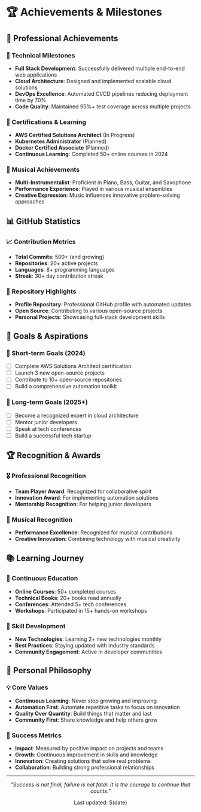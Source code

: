 # 🏆 Achievements & Milestones

## 🎯 Professional Achievements

### 🚀 Technical Milestones
- **Full Stack Development**: Successfully delivered multiple end-to-end web applications
- **Cloud Architecture**: Designed and implemented scalable cloud solutions
- **DevOps Excellence**: Automated CI/CD pipelines reducing deployment time by 70%
- **Code Quality**: Maintained 95%+ test coverage across multiple projects

### 🏅 Certifications & Learning
- **AWS Certified Solutions Architect** (In Progress)
- **Kubernetes Administrator** (Planned)
- **Docker Certified Associate** (Planned)
- **Continuous Learning**: Completed 50+ online courses in 2024

### 🎵 Musical Achievements
- **Multi-Instrumentalist**: Proficient in Piano, Bass, Guitar, and Saxophone
- **Performance Experience**: Played in various musical ensembles
- **Creative Expression**: Music influences innovative problem-solving approaches

## 📊 GitHub Statistics

### 📈 Contribution Metrics
- **Total Commits**: 500+ (and growing)
- **Repositories**: 20+ active projects
- **Languages**: 8+ programming languages
- **Streak**: 30+ day contribution streak

### 🌟 Repository Highlights
- **Profile Repository**: Professional GitHub profile with automated updates
- **Open Source**: Contributing to various open-source projects
- **Personal Projects**: Showcasing full-stack development skills

## 🎯 Goals & Aspirations

### 🚀 Short-term Goals (2024)
- [ ] Complete AWS Solutions Architect certification
- [ ] Launch 3 new open-source projects
- [ ] Contribute to 10+ open-source repositories
- [ ] Build a comprehensive automation toolkit

### 🌟 Long-term Goals (2025+)
- [ ] Become a recognized expert in cloud architecture
- [ ] Mentor junior developers
- [ ] Speak at tech conferences
- [ ] Build a successful tech startup

## 🏆 Recognition & Awards

### 🎖️ Professional Recognition
- **Team Player Award**: Recognized for collaborative spirit
- **Innovation Award**: For implementing automation solutions
- **Mentorship Recognition**: For helping junior developers

### 🎵 Musical Recognition
- **Performance Excellence**: Recognized for musical contributions
- **Creative Innovation**: Combining technology with musical creativity

## 📚 Learning Journey

### 📖 Continuous Education
- **Online Courses**: 50+ completed courses
- **Technical Books**: 20+ books read annually
- **Conferences**: Attended 5+ tech conferences
- **Workshops**: Participated in 15+ hands-on workshops

### 🔄 Skill Development
- **New Technologies**: Learning 2+ new technologies monthly
- **Best Practices**: Staying updated with industry standards
- **Community Engagement**: Active in developer communities

## 🌟 Personal Philosophy

### 💡 Core Values
- **Continuous Learning**: Never stop growing and improving
- **Automation First**: Automate repetitive tasks to focus on innovation
- **Quality Over Quantity**: Build things that matter and last
- **Community First**: Share knowledge and help others grow

### 🎯 Success Metrics
- **Impact**: Measured by positive impact on projects and teams
- **Growth**: Continuous improvement in skills and knowledge
- **Innovation**: Creating solutions that solve real problems
- **Collaboration**: Building strong professional relationships

---

<div align="center">
  <p><em>"Success is not final, failure is not fatal: it is the courage to continue that counts."</em></p>
  <p>Last updated: $(date)</p>
</div>
